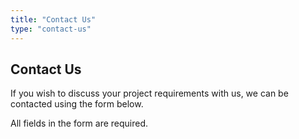 ```yaml
---
title: "Contact Us" 
type: "contact-us"
---
```

## Contact Us
  If you wish to discuss your project requirements with us, we can be contacted using the form below.

  All fields in the form are required.


